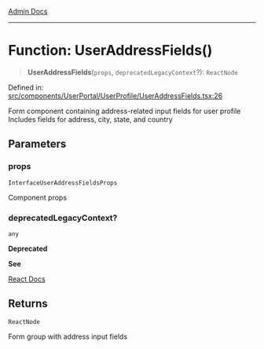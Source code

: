 [Admin Docs](/)

***

# Function: UserAddressFields()

> **UserAddressFields**(`props`, `deprecatedLegacyContext`?): `ReactNode`

Defined in: [src/components/UserPortal/UserProfile/UserAddressFields.tsx:26](https://github.com/PalisadoesFoundation/talawa-admin/blob/main/src/components/UserPortal/UserProfile/UserAddressFields.tsx#L26)

Form component containing address-related input fields for user profile
Includes fields for address, city, state, and country

## Parameters

### props

`InterfaceUserAddressFieldsProps`

Component props

### deprecatedLegacyContext?

`any`

**Deprecated**

**See**

[React Docs](https://legacy.reactjs.org/docs/legacy-context.html#referencing-context-in-lifecycle-methods)

## Returns

`ReactNode`

Form group with address input fields

